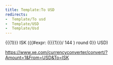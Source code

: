 ```yaml
---
title: Template:To USD
redirects:
-  Template/To usd
-  Template/USD
-  Template/Usd
---
```


<onlyinclude>{{{1}}} ISK ({{#expr: ({{{1}}}/ 144 ) round 0}} USD)</onlyinclude><noinclude>

https://www.xe.com/currencyconverter/convert/?Amount=1&From=USD&To=ISK

</noinclude>